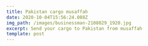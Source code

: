 ```yaml
---
title: Pakistan cargo musaffah
date: 2020-10-04T15:56:24.088Z
img_path: /images/businessman-2108029_1920.jpg
excerpt: Send your cargo to Pakistan from musaffah
template: post
---
```

